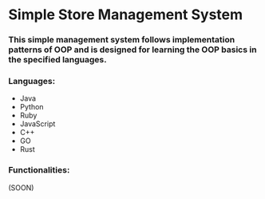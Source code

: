 # Simple Store Management System

### This simple management system follows implementation patterns of OOP and is designed for learning the OOP basics in the specified languages.

### Languages:
- Java
- Python
- Ruby
- JavaScript
- C++
- GO
- Rust

### Functionalities:
(SOON)

### 
